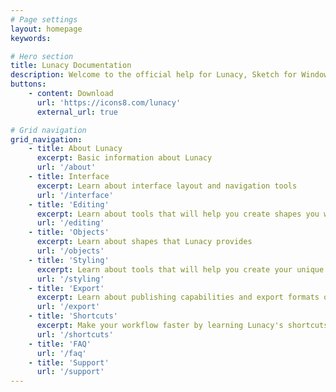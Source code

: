 ```yaml
---
# Page settings
layout: homepage
keywords:

# Hero section
title: Lunacy Documentation
description: Welcome to the official help for Lunacy, Sketch for Windows.
buttons:
    - content: Download
      url: 'https://icons8.com/lunacy'
      external_url: true

# Grid navigation
grid_navigation:
    - title: About Lunacy
      excerpt: Basic information about Lunacy
      url: '/about'
    - title: Interface
      excerpt: Learn about interface layout and navigation tools
      url: '/interface'
    - title: 'Editing'
      excerpt: Learn about tools that will help you create shapes you want 
      url: '/editing'
    - title: 'Objects'
      excerpt: Learn about shapes that Lunacy provides
      url: '/objects'
    - title: 'Styling'
      excerpt: Learn about tools that will help you create your unique style
      url: '/styling'
    - title: 'Export'
      excerpt: Learn about publishing capabilities and export formats of Lunacy
      url: '/export'
    - title: 'Shortcuts'
      excerpt: Make your workflow faster by learning Lunacy's shortcuts
      url: '/shortcuts'
    - title: 'FAQ'
      url: '/faq'
    - title: 'Support'
      url: '/support'
---
```

